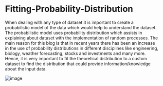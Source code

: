 # Fitting-Probability-Distribution
When dealing with any type of dataset it is important to create a probabilistic model of the data which would help to understand the dataset. The probabilistic model uses probability distribution which assists in explaining about dataset with the implementation of random processes. The main reason for this blog is that in recent years there has been an increase in the use of probability distributions in different disciplines like engineering, biology, weather forecasting, stocks and investments and many more. Hence, it is very important to fit the theoretical distribution to a custom dataset to find the distribution that could provide information/knowledge about the input data.

![image](https://user-images.githubusercontent.com/66917039/191464642-89ce30cb-7138-4972-ad32-121b9bda5846.png)
